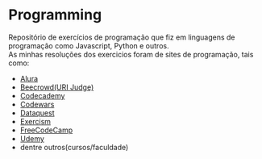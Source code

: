 # Programming
Repositório de exercícios de programação que fiz em linguagens de programação como Javascript, Python e outros. <br>
As minhas resoluções dos exercicios foram de sites de programação, tais como:

* [Alura](https://www.alura.com.br/)
* [Beecrowd(URI Judge)](https://www.beecrowd.com.br/judge/en/login)
* [Codecademy](https://www.codecademy.com/)
* [Codewars](https://www.codewars.com/)
* [Dataquest](https://www.dataquest.io/)
* [Exercism](https://exercism.org/)
* [FreeCodeCamp](https://freecodecamp.org/)
* [Udemy](https://www.udemy.com/)
* dentre outros(cursos/faculdade)
